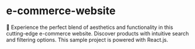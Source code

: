 # e-commerce-website
🌟 Experience the perfect blend of aesthetics and functionality in this cutting-edge e-commerce website. Discover products with intuitive search and filtering options. This sample project is powered with React.js.
